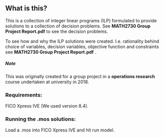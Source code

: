## What is this?

This is a collection of integer linear programs (ILP) formulated to provide solutions to a collection of decision problems. See **MATH2730 Group Project Report.pdf** to see the decision problems.

To see how and why the ILP solutions were created. I.e. rationality behind choice of variables, decision variables, objective function and constraints see **MATH2730 Group Project Report.pdf** .

##### Note
This was originally created for a  group project in a **operations research** course undertaken at university in 2018.

### Requirements:
FICO Xpress IVE (We used version 8.4).

### Running the .mos solutions:
Load a .mos into FICO Xpress IVE and hit run model.


